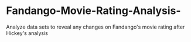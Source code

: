 # Fandango-Movie-Rating-Analysis-
Analyze data sets to reveal any changes on Fandango's movie rating after Hickey's analysis
